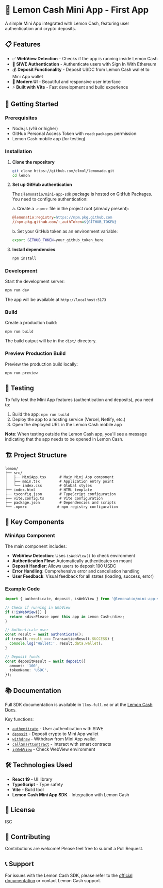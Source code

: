 # 🍋 Lemon Cash Mini App - First App

A simple Mini App integrated with Lemon Cash, featuring user authentication and crypto deposits.

## 📋 Features

- ✅ **WebView Detection** - Checks if the app is running inside Lemon Cash
- 🔐 **SIWE Authentication** - Authenticate users with Sign In With Ethereum
- 💰 **Deposit Functionality** - Deposit USDC from Lemon Cash wallet to Mini App wallet
- 🎨 **Modern UI** - Beautiful and responsive user interface
- ⚡ **Built with Vite** - Fast development and build experience

## 🚀 Getting Started

### Prerequisites

- Node.js (v16 or higher)
- GitHub Personal Access Token with `read:packages` permission
- Lemon Cash mobile app (for testing)

### Installation

1. **Clone the repository**
   ```bash
   git clone https://github.com/elmol/lemonade.git
   cd lemon
   ```

2. **Set up GitHub authentication**
   
   The `@lemonatio/mini-app-sdk` package is hosted on GitHub Packages. You need to configure authentication:
   
   a. Create a `.npmrc` file in the project root (already present):
   ```ini
   @lemonatio:registry=https://npm.pkg.github.com
   //npm.pkg.github.com/:_authToken=${GITHUB_TOKEN}
   ```
   
   b. Set your GitHub token as an environment variable:
   ```bash
   export GITHUB_TOKEN=your_github_token_here
   ```

3. **Install dependencies**
   ```bash
   npm install
   ```

### Development

Start the development server:

```bash
npm run dev
```

The app will be available at `http://localhost:5173`

### Build

Create a production build:

```bash
npm run build
```

The build output will be in the `dist/` directory.

### Preview Production Build

Preview the production build locally:

```bash
npm run preview
```

## 📱 Testing

To fully test the Mini App features (authentication and deposits), you need to:

1. Build the app: `npm run build`
2. Deploy the app to a hosting service (Vercel, Netlify, etc.)
3. Open the deployed URL in the Lemon Cash mobile app

**Note**: When testing outside the Lemon Cash app, you'll see a message indicating that the app needs to be opened in Lemon Cash.

## 🏗️ Project Structure

```
lemon/
├── src/
│   ├── MiniApp.tsx      # Main Mini App component
│   ├── main.tsx         # Application entry point
│   └── index.css        # Global styles
├── index.html           # HTML template
├── tsconfig.json        # TypeScript configuration
├── vite.config.ts       # Vite configuration
├── package.json         # Dependencies and scripts
└── .npmrc              # npm registry configuration
```

## 🔑 Key Components

### MiniApp Component

The main component includes:
- **WebView Detection**: Uses `isWebView()` to check environment
- **Authentication Flow**: Automatically authenticates on mount
- **Deposit Handler**: Allows users to deposit 100 USDC
- **Error Handling**: Comprehensive error and cancellation handling
- **User Feedback**: Visual feedback for all states (loading, success, error)

### Example Code

```typescript
import { authenticate, deposit, isWebView } from '@lemonatio/mini-app-sdk';

// Check if running in WebView
if (!isWebView()) {
  return <div>Please open this app in Lemon Cash</div>;
}

// Authenticate user
const result = await authenticate();
if (result.result === TransactionResult.SUCCESS) {
  console.log('Wallet:', result.data.wallet);
}

// Deposit funds
const depositResult = await deposit({
  amount: '100',
  tokenName: 'USDC',
});
```

## 📚 Documentation

Full SDK documentation is available in `llms-full.md` or at the [Lemon Cash Docs](https://lemoncash.mintlify.app/).

Key functions:
- [`authenticate`](https://lemoncash.mintlify.app/functions/authenticate) - User authentication with SIWE
- [`deposit`](https://lemoncash.mintlify.app/functions/deposit) - Deposit crypto to Mini App wallet
- [`withdraw`](https://lemoncash.mintlify.app/functions/withdraw) - Withdraw from Mini App wallet
- [`callSmartContract`](https://lemoncash.mintlify.app/functions/call-smart-contract) - Interact with smart contracts
- [`isWebView`](https://lemoncash.mintlify.app/functions/is-webview) - Check WebView environment

## 🛠️ Technologies Used

- **React 19** - UI library
- **TypeScript** - Type safety
- **Vite** - Build tool
- **Lemon Cash Mini App SDK** - Integration with Lemon Cash

## 📄 License

ISC

## 🤝 Contributing

Contributions are welcome! Please feel free to submit a Pull Request.

## 📞 Support

For issues with the Lemon Cash SDK, please refer to the [official documentation](https://lemoncash.mintlify.app/) or contact Lemon Cash support.
